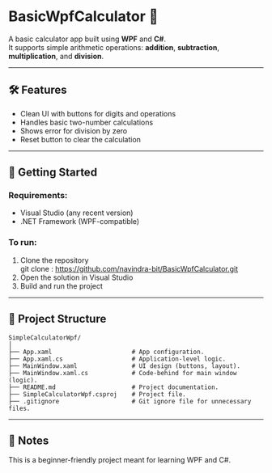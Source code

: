 # BasicWpfCalculator 🧮

A basic calculator app built using **WPF** and **C#**.  
It supports simple arithmetic operations: **addition**, **subtraction**, **multiplication**, and **division**.

---

## 🛠 Features
- Clean UI with buttons for digits and operations
- Handles basic two-number calculations
- Shows error for division by zero
- Reset button to clear the calculation

---

## 🚀 Getting Started

### Requirements:
- Visual Studio (any recent version)
- .NET Framework (WPF-compatible)

### To run:
1. Clone the repository  
git clone : https://github.com/navindra-bit/BasicWpfCalculator.git
2. Open the solution in Visual Studio  
3. Build and run the project

---

## 📁 Project Structure
```
SimpleCalculatorWpf/
│
├── App.xaml                      # App configuration.
├── App.xaml.cs                   # Application-level logic.
├── MainWindow.xaml               # UI design (buttons, layout).
├── MainWindow.xaml.cs            # Code-behind for main window (logic).
├── README.md                     # Project documentation.
├── SimpleCalculatorWpf.csproj    # Project file.
├── .gitignore                    # Git ignore file for unnecessary files.

```
---

## 📝 Notes
This is a beginner-friendly project meant for learning WPF and C#.  
